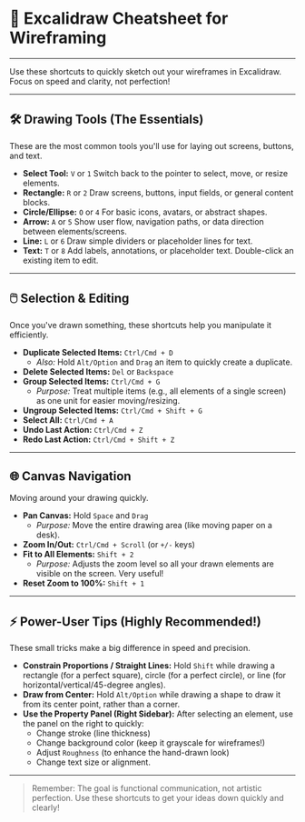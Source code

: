 # 🎨 Excalidraw Cheatsheet for Wireframing

---

Use these shortcuts to quickly sketch out your wireframes in Excalidraw. Focus on speed and clarity, not perfection!

---

## 🛠️ Drawing Tools (The Essentials)

These are the most common tools you'll use for laying out screens, buttons, and text.

- **Select Tool:** `V` or `1` Switch back to the pointer to select, move, or resize elements.
- **Rectangle:** `R` or `2` Draw screens, buttons, input fields, or general content blocks.
- **Circle/Ellipse:** `O` or `4` For basic icons, avatars, or abstract shapes.
- **Arrow:** `A` or `5` Show user flow, navigation paths, or data direction between elements/screens.
- **Line:** `L` or `6` Draw simple dividers or placeholder lines for text.
- **Text:** `T` or `8` Add labels, annotations, or placeholder text. Double-click an existing item to edit.

---

## 🖱️ Selection & Editing

Once you've drawn something, these shortcuts help you manipulate it efficiently.

- **Duplicate Selected Items:** `Ctrl/Cmd + D`
    - *Also:* Hold `Alt/Option` and `Drag` an item to quickly create a duplicate.
- **Delete Selected Items:** `Del` or `Backspace`
- **Group Selected Items:** `Ctrl/Cmd + G`
    - *Purpose:* Treat multiple items (e.g., all elements of a single screen) as one unit for easier moving/resizing.
- **Ungroup Selected Items:** `Ctrl/Cmd + Shift + G`
- **Select All:** `Ctrl/Cmd + A`
- **Undo Last Action:** `Ctrl/Cmd + Z`
- **Redo Last Action:** `Ctrl/Cmd + Shift + Z`

---

## 🌐 Canvas Navigation

Moving around your drawing quickly.

- **Pan Canvas:** Hold `Space` and `Drag`
    - *Purpose:* Move the entire drawing area (like moving paper on a desk).
- **Zoom In/Out:** `Ctrl/Cmd + Scroll` (or `+/-` keys)
- **Fit to All Elements:** `Shift + 2`
    - *Purpose:* Adjusts the zoom level so all your drawn elements are visible on the screen. Very useful!
- **Reset Zoom to 100%:** `Shift + 1`

---

## ⚡ Power-User Tips (Highly Recommended!)

These small tricks make a big difference in speed and precision.

- **Constrain Proportions / Straight Lines:** Hold `Shift` while drawing a rectangle (for a perfect square), circle (for a perfect circle), or line (for horizontal/vertical/45-degree angles).
- **Draw from Center:** Hold `Alt/Option` while drawing a shape to draw it from its center point, rather than a corner.
- **Use the Property Panel (Right Sidebar):** After selecting an element, use the panel on the right to quickly:
    - Change stroke (line thickness)
    - Change background color (keep it grayscale for wireframes!)
    - Adjust `Roughness` (to enhance the hand-drawn look)
    - Change text size or alignment.

---

> Remember: The goal is functional communication, not artistic perfection. Use these shortcuts to get your ideas down quickly and clearly!
>